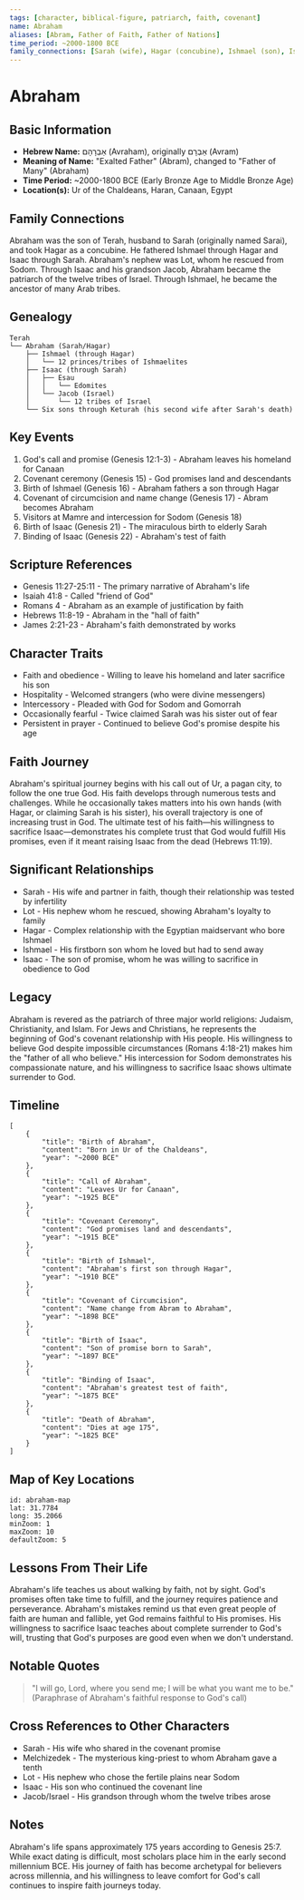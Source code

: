 ```yaml
---
tags: [character, biblical-figure, patriarch, faith, covenant]
name: Abraham
aliases: [Abram, Father of Faith, Father of Nations]
time_period: ~2000-1800 BCE
family_connections: [Sarah (wife), Hagar (concubine), Ishmael (son), Isaac (son), Lot (nephew), Terah (father)]
---
```


# Abraham

## Basic Information
- **Hebrew Name:** אַבְרָהָם (Avraham), originally אַבְרָם (Avram)
- **Meaning of Name:** "Exalted Father" (Abram), changed to "Father of Many" (Abraham)
- **Time Period:** ~2000-1800 BCE (Early Bronze Age to Middle Bronze Age)
- **Location(s):** Ur of the Chaldeans, Haran, Canaan, Egypt

## Family Connections
Abraham was the son of Terah, husband to Sarah (originally named Sarai), and took Hagar as a concubine. He fathered Ishmael through Hagar and Isaac through Sarah. Abraham's nephew was Lot, whom he rescued from Sodom. Through Isaac and his grandson Jacob, Abraham became the patriarch of the twelve tribes of Israel. Through Ishmael, he became the ancestor of many Arab tribes.

## Genealogy
```
Terah
└── Abraham (Sarah/Hagar)
    ├── Ishmael (through Hagar)
    │   └── 12 princes/tribes of Ishmaelites
    ├── Isaac (through Sarah)
    │   ├── Esau
    │   │   └── Edomites
    │   └── Jacob (Israel)
    │       └── 12 tribes of Israel
    └── Six sons through Keturah (his second wife after Sarah's death)
```

## Key Events
1. God's call and promise (Genesis 12:1-3) - Abraham leaves his homeland for Canaan
2. Covenant ceremony (Genesis 15) - God promises land and descendants
3. Birth of Ishmael (Genesis 16) - Abraham fathers a son through Hagar
4. Covenant of circumcision and name change (Genesis 17) - Abram becomes Abraham
5. Visitors at Mamre and intercession for Sodom (Genesis 18)
6. Birth of Isaac (Genesis 21) - The miraculous birth to elderly Sarah
7. Binding of Isaac (Genesis 22) - Abraham's test of faith

## Scripture References
- Genesis 11:27-25:11 - The primary narrative of Abraham's life
- Isaiah 41:8 - Called "friend of God"
- Romans 4 - Abraham as an example of justification by faith
- Hebrews 11:8-19 - Abraham in the "hall of faith"
- James 2:21-23 - Abraham's faith demonstrated by works

## Character Traits
- Faith and obedience - Willing to leave his homeland and later sacrifice his son
- Hospitality - Welcomed strangers (who were divine messengers)
- Intercessory - Pleaded with God for Sodom and Gomorrah
- Occasionally fearful - Twice claimed Sarah was his sister out of fear
- Persistent in prayer - Continued to believe God's promise despite his age

## Faith Journey
Abraham's spiritual journey begins with his call out of Ur, a pagan city, to follow the one true God. His faith develops through numerous tests and challenges. While he occasionally takes matters into his own hands (with Hagar, or claiming Sarah is his sister), his overall trajectory is one of increasing trust in God. The ultimate test of his faith—his willingness to sacrifice Isaac—demonstrates his complete trust that God would fulfill His promises, even if it meant raising Isaac from the dead (Hebrews 11:19).

## Significant Relationships
- Sarah - His wife and partner in faith, though their relationship was tested by infertility
- Lot - His nephew whom he rescued, showing Abraham's loyalty to family
- Hagar - Complex relationship with the Egyptian maidservant who bore Ishmael
- Ishmael - His firstborn son whom he loved but had to send away
- Isaac - The son of promise, whom he was willing to sacrifice in obedience to God

## Legacy
Abraham is revered as the patriarch of three major world religions: Judaism, Christianity, and Islam. For Jews and Christians, he represents the beginning of God's covenant relationship with His people. His willingness to believe God despite impossible circumstances (Romans 4:18-21) makes him the "father of all who believe." His intercession for Sodom demonstrates his compassionate nature, and his willingness to sacrifice Isaac shows ultimate surrender to God.

## Timeline
```timeline
[
    {
        "title": "Birth of Abraham",
        "content": "Born in Ur of the Chaldeans",
        "year": "~2000 BCE"
    },
    {
        "title": "Call of Abraham",
        "content": "Leaves Ur for Canaan",
        "year": "~1925 BCE"
    },
    {
        "title": "Covenant Ceremony",
        "content": "God promises land and descendants",
        "year": "~1915 BCE"
    },
    {
        "title": "Birth of Ishmael",
        "content": "Abraham's first son through Hagar",
        "year": "~1910 BCE"
    },
    {
        "title": "Covenant of Circumcision",
        "content": "Name change from Abram to Abraham",
        "year": "~1898 BCE"
    },
    {
        "title": "Birth of Isaac",
        "content": "Son of promise born to Sarah",
        "year": "~1897 BCE"
    },
    {
        "title": "Binding of Isaac",
        "content": "Abraham's greatest test of faith",
        "year": "~1875 BCE"
    },
    {
        "title": "Death of Abraham",
        "content": "Dies at age 175",
        "year": "~1825 BCE"
    }
]
```

## Map of Key Locations
```leaflet
id: abraham-map
lat: 31.7784
long: 35.2066
minZoom: 1
maxZoom: 10
defaultZoom: 5
```

## Lessons From Their Life
Abraham's life teaches us about walking by faith, not by sight. God's promises often take time to fulfill, and the journey requires patience and perseverance. Abraham's mistakes remind us that even great people of faith are human and fallible, yet God remains faithful to His promises. His willingness to sacrifice Isaac teaches about complete surrender to God's will, trusting that God's purposes are good even when we don't understand.

## Notable Quotes
> "I will go, Lord, where you send me;
> I will be what you want me to be."
> (Paraphrase of Abraham's faithful response to God's call)

## Cross References to Other Characters
- Sarah - His wife who shared in the covenant promise
- Melchizedek - The mysterious king-priest to whom Abraham gave a tenth
- Lot - His nephew who chose the fertile plains near Sodom
- Isaac - His son who continued the covenant line
- Jacob/Israel - His grandson through whom the twelve tribes arose

## Notes
Abraham's life spans approximately 175 years according to Genesis 25:7. While exact dating is difficult, most scholars place him in the early second millennium BCE. His journey of faith has become archetypal for believers across millennia, and his willingness to leave comfort for God's call continues to inspire faith journeys today. 